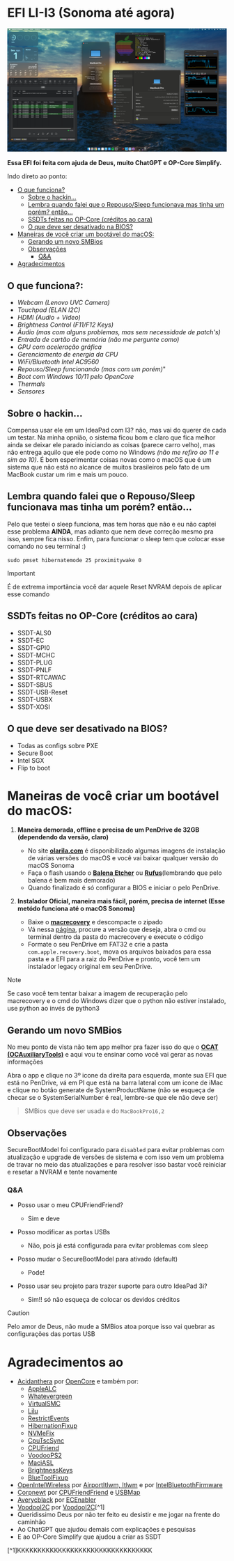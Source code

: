 # EFI LI-I3 (Sonoma até agora) 

![only banner](/Images/Banner.png)

**Essa EFI foi feita com ajuda de Deus, muito ChatGPT e OP-Core Simplify.**

Indo direto ao ponto:
- [O que funciona?](https://github.com/Ats0c-0-0/Lenovo_Ideapad_3i-15IML05-Hackintosh-EFI#o-que-funciona)
  - [Sobre o hackin...](https://github.com/Ats0c-0-0/Lenovo_Ideapad_3i-15IML05-Hackintosh-EFI?tab=readme-ov-file#sobre-o-hackin)
  - [Lembra quando falei que o Repouso/Sleep funcionava mas tinha um porém? então...](https://github.com/Ats0c-0-0/Lenovo_Ideapad_3i-15IML05-Hackintosh-EFI#lembra-quando-falei-que-o-repousosleep-funcionava-mas-tinha-um-por%C3%A9m-ent%C3%A3o)
  - [SSDTs feitas no OP-Core (créditos ao cara)](https://github.com/Ats0c-0-0/Lenovo_Ideapad_3i-15IML05-Hackintosh-EFI?tab=readme-ov-file#ssdts-feitas-no-op-core-cr%C3%A9ditos-ao-cara)
  - [O que deve ser desativado na BIOS?](https://github.com/Ats0c-0-0/Lenovo_Ideapad_3i-15IML05-Hackintosh-EFI?tab=readme-ov-file#o-que-deve-ser-desativado-na-bios)
- [Maneiras de você criar um bootável do macOS:](https://github.com/Ats0c-0-0/Lenovo_Ideapad_3i-15IML05-Hackintosh-EFI?tab=readme-ov-file#maneiras-de-voc%C3%AA-criar-um-boot%C3%A1vel-do-macos)
  - [Gerando um novo SMBios](https://github.com/Ats0c-0-0/Lenovo_Ideapad_3i-15IML05-Hackintosh-EFI?tab=readme-ov-file#gerando-um-novo-smbios)
  - [Observações](https://github.com/Ats0c-0-0/Lenovo_Ideapad_3i-15IML05-Hackintosh-EFI?tab=readme-ov-file#observa%C3%A7%C3%B5es)
    - [Q&A](https://github.com/Ats0c-0-0/Lenovo_Ideapad_3i-15IML05-Hackintosh-EFI?tab=readme-ov-file#qa)
- [Agradecimentos](https://github.com/Ats0c-0-0/Lenovo_Ideapad_3i-15IML05-Hackintosh-EFI?tab=readme-ov-file#agradecimentos-aos)

## O que funciona?:

  - *Webcam (Lenovo UVC Camera)*
  - *Touchpad (ELAN I2C)*
  - *HDMI (Audio + Video)*
  - *Brightness Control (F11/F12 Keys)*
  - *Áudio (mas com alguns problemas, mas sem necessidade de patch's)* 
  - *Entrada de cartão de memória (não me pergunte como)*
  - *GPU com aceleração gráfica*
  - *Gerenciamento de energia da CPU*
  - *WiFi/Bluetooth Intel AC9560*
  - *Repouso/Sleep funcionando (mas com um porém)*"
  - *Boot com Windows 10/11 pelo OpenCore*
  - *Thermals*
  - *Sensores*
 
## Sobre o hackin...
Compensa usar ele em um IdeaPad com I3? não, mas vai do querer de cada um testar. Na minha opnião, o sistema ficou bom e claro que fica melhor ainda se deixar ele parado iniciando as coisas (parece carro velho), mas não entrega aquilo que ele pode como no Windows _(não me refiro ao 11 e sim ao 10)_.
É bom esperimentar coisas novas como o macOS que é um sistema que não está no alcance de muitos brasileiros pelo fato de um MacBook custar um rim e mais um pouco.

## Lembra quando falei que o Repouso/Sleep funcionava mas tinha um porém? então...
Pelo que testei o sleep funciona, mas tem horas que não e eu não captei esse problema **AINDA**, mas adianto que nem deve correção mesmo pra isso, sempre fica nisso.
Enfim, para funcionar o sleep tem que colocar esse comando no seu terminal :)

`sudo pmset hibernatemode 25 proximitywake 0`

> [!IMPORTANT]
> É de extrema importãncia você dar aquele Reset NVRAM depois de aplicar esse comando

## SSDTs feitas no OP-Core (créditos ao cara)
  - SSDT-ALS0
  - SSDT-EC
  - SSDT-GPI0
  - SSDT-MCHC
  - SSDT-PLUG
  - SSDT-PNLF
  - SSDT-RTCAWAC
  - SSDT-SBUS
  - SSDT-USB-Reset
  - SSDT-USBX
  - SSDT-XOSI

## O que deve ser desativado na BIOS?
- Todas as configs sobre PXE
- Secure Boot
- Intel SGX
- Flip to boot

# Maneiras de você criar um bootável do macOS:
1. **Maneira demorada, offline e precisa de um PenDrive de 32GB (dependendo da versão, claro)**
   - No site **[olarila.com](https://www.olarila.com/topic/6278-olarila-vanilla-images-macos-installer/)** é disponibilizado algumas imagens de instalação de várias versões do macOS e você vai baixar qualquer versão do macOS Sonoma
   - Faça o flash usando o **[Balena Etcher](https://etcher.balena.io)** ou **[Rufus](https://rufus.ie/pt_BR/)**(lembrando que pelo balena é bem mais demorado)
   - Quando finalizado é só configurar a BIOS e iniciar o pelo PenDrive.
  
2. **Instalador Oficial, maneira mais fácil, porém, precisa de internet (Esse metódo funciona até o macOS Sonoma)**
   - Baixe o **[macrecovery](https://github.com/luchina-gabriel/macrecovery)** e descompacte o zipado
   - Vá nessa [página](https://dortania.github.io/OpenCore-Install-Guide/installer-guide/mac-install-recovery.html#:~:text=Instructions%20for%20running%20are%20quite%20simple%2C%20choose%20from%20one%20of%20the%20below%20commands%20depending%20on%20which%20OS%20you%20want%20to%20download%3A), procure a versão que deseja, abra o cmd ou terminal dentro da pasta do macrecovery e execute o código
   - Formate o seu PenDrive em FAT32 e crie a pasta `com.apple.recovery.boot`, mova os arquivos baixados para essa pasta e a EFI para a raiz do PenDrive e pronto, você tem um instalador legacy original em seu PenDrive.

>[!NOTE]
> Se caso você tem tentar baixar a imagem de recuperação pelo macrecovery e o cmd do Windows dizer que o python não estiver instalado, use python ao invés de python3
  
## Gerando um novo SMBios
No meu ponto de vista não tem app melhor pra fazer isso do que o **[OCAT (OCAuxiliaryTools)](https://github.com/ic005k/OCAuxiliaryTools/releases)** e aqui vou te ensinar como você vai gerar as novas informações

Abra o app e clique no 3º icone da direita para esquerda, monte sua EFI que está no PenDrive, vá em PI que está na barra lateral com um icone de iMac e clique no botão generate de SystemProductName (não se esqueça de checar se o SystemSerialNumber é real, lembre-se que ele não deve ser)
> SMBios que deve ser usada e do `MacBookPro16,2`

## Observações
SecureBootModel foi configurado para `disabled` para evitar problemas com atualização e upgrade de versões de sistema e com isso vem um problema de travar no meio das atualizações e para resolver isso bastar você reiniciar e resetar a NVRAM e tente novamente

### Q&A
- Posso usar o meu CPUFriendFriend?
  - Sim e deve

- Posso modificar as portas USBs
  - Não, pois já está configurada para evitar problemas com sleep

- Posso mudar o SecureBootModel para ativado (default)
  - Pode!

- Posso usar seu projeto para trazer suporte para outro IdeaPad 3i?
  - Sim!! só não esqueça de colocar os devidos créditos

>[!CAUTION]
> Pelo amor de Deus, não mude a SMBios atoa porque isso vai quebrar as configurações das portas USB

# Agradecimentos ao
  - [Acidanthera](https://github.com/acidanthera) por [OpenCore](https://github.com/acidanthera#:~:text=of%2047%20repositories-,OpenCorePkg,-Public) e também por:
    - [AppleALC](https://github.com/acidanthera/AppleALC)
    - [Whatevergreen](https://github.com/acidanthera/WhateverGreen)
    - [VirtualSMC](https://github.com/acidanthera/VirtualSMC)
    - [Lilu](https://github.com/acidanthera/Lilu)
    - [RestrictEvents](https://github.com/acidanthera/RestrictEvents)
    - [HibernationFixup](https://github.com/acidanthera/HibernationFixup)
    - [NVMeFix](https://github.com/acidanthera/NVMeFix)
    - [CpuTscSync](https://github.com/acidanthera/CpuTscSync)
    - [CPUFriend](https://github.com/acidanthera/CPUFriend)
    - [VoodooPS2](https://github.com/acidanthera/VoodooPS2)
    - [MaciASL](https://github.com/acidanthera/MaciASL)
    - [BrightnessKeys](https://github.com/acidanthera/BrightnessKeys)
    - [BlueToolFixup](https://github.com/acidanthera/BrcmPatchRAM)
  - [OpenIntelWireless](https://github.com/OpenIntelWireless) por [AirportItlwm, Itlwm](https://github.com/OpenIntelWireless/itlwm) e por [IntelBluetoothFirmware](https://github.com/OpenIntelWireless/IntelBluetoothFirmware)
  - [Corpnewt](https://github.com/corpnewt) por [CPUFriendFriend](https://github.com/corpnewt/CPUFriendFriend) e [USBMap](https://github.com/corpnewt/USBMap)
  - [Averycblack](https://github.com/averycblack) por [ECEnabler](https://github.com/averycblack/ECEnabler)
  - [VoodooI2C](https://github.com/VoodooI2C) por [VoodooI2C](https://github.com/VoodooI2C/VoodooI2C)[^1] 
  - Queridissimo Deus por não ter feito eu desistir e me jogar na frente do caminhão
  - Ao ChatGPT que ajudou demais com explicações e pesquisas
  - E ao OP-Core Simplify que ajudou a criar as SSDT

  [^1]KKKKKKKKKKKKKKKKKKKKKKKKKKKKKKKKK